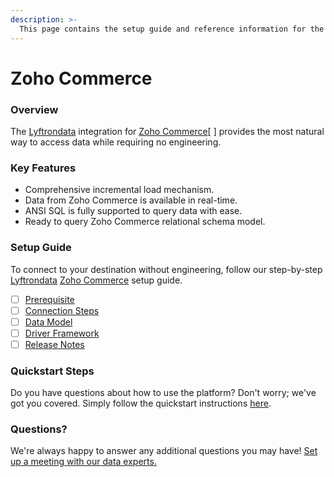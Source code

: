 ```yaml
---
description: >-
  This page contains the setup guide and reference information for the Zoho Commerce source connector.
---
```


# Zoho Commerce

### Overview

The [Lyftrondata](https://www.lyftrondata.com/) integration for [Zoho Commerce](None/)[ ] provides the most natural way to access data while requiring no engineering.

### Key Features

* Comprehensive incremental load mechanism.
* Data from Zoho Commerce is available in real-time.&#x20;
* ANSI SQL is fully supported to query data with ease.
* Ready to query Zoho Commerce relational schema model.

### Setup Guide

To connect to your destination without engineering, follow our step-by-step [Lyftrondata](https://www.lyftrondata.com/)  [Zoho Commerce](None) setup guide.

* [ ] [Prerequisite](../../business-analytics/zoho-commerce/prerequisite.md)
* [ ] [Connection Steps](../../business-analytics/zoho-commerce/connection-steps.md)
* [ ] [Data Model](../../business-analytics/zoho-commerce/data-model/)
* [ ] [Driver Framework](../../business-analytics/zoho-commerce/driver-framework/)
* [ ] [Release Notes](../../business-analytics/zoho-commerce/release-notes.md)

### Quickstart Steps

Do you have questions about how to use the platform? Don't worry; we've got you covered. Simply follow the quickstart instructions [here](../../../business-analytics/zoho-commerce/quickstart-steps.md).

### Questions? <a href="#questions" id="questions"></a>

We're always happy to answer any additional questions you may have! [Set up a meeting with our data experts.](https://www.lyftrondata.com/book-a-meeting/)


